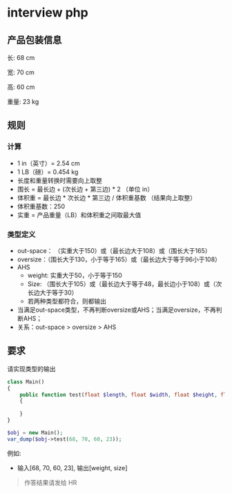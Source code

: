 # interview php

## 产品包装信息
长: 68 cm

宽: 70 cm

高: 60 cm

重量: 23 kg

## 规则
### 计算
- 1 in（英寸）= 2.54 cm
- 1 LB（磅）= 0.454 kg
- 长度和重量转换时需要向上取整
- 围长 = 最长边 + (次长边 + 第三边) * 2 （单位 in）
- 体积重 = 最长边 * 次长边 * 第三边 / 体积重基数 （结果向上取整）
- 体积重基数：250
- 实重 = 产品重量（LB）和体积重之间取最大值

### 类型定义
- out-space： （实重大于150）或（最长边大于108）或（围长大于165）
- oversize：（围长大于130，小于等于165）或（最长边大于等于96小于108）
- AHS
  - weight: 实重大于50，小于等于150
  - Size: （围长大于105）或（最长边大于等于48，最长边小于108）或（次长边大于等于30）
  - 若两种类型都符合，则都输出
- 当满足out-space类型，不再判断oversize或AHS；当满足oversize，不再判断AHS；
- 关系：out-space > oversize > AHS

## 要求
请实现类型的输出
```php
class Main()
{
    public function test(float $length, float $width, float $height, float $weight): array
    {
        
    }
}

$obj = new Main();
var_dump($obj->test(68, 70, 60, 23));
```
例如:
- 输入[68, 70, 60, 23], 输出[weight, size]

> 作答结果请发给 HR 
